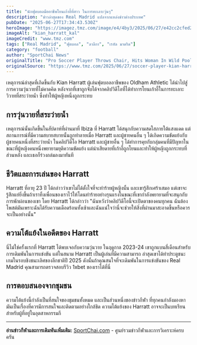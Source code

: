 ```yaml
---
title: "นักฟุตบอลมืออาชีพโยนเก้าอี้ที่สาว ในการทะเลาะวุ่นๆ"
description: "ข่าวล่าสุดของ Real Madrid แปลจากแหล่งข่าวต่างประเทศ"
pubDate: "2025-06-27T17:34:43.530Z"
heroImage: "https://imagez.tmz.com/image/e4/4by3/2025/06/27/e42cc2cfed23401c8df69a544325a34f_md.jpg"
imageAlt: "kian_harratt_kal"
imageCredit: "www.tmz.com"
tags: ["Real Madrid", "ฟุตบอล", "ลาลีกา", "เรอัล มาดริด"]
category: "football"
author: "SportChai News"
originalTitle: "Pro Soccer Player Throws Chair, Hits Woman In Wild Pool Altercation, Caught On Video"
originalSource: "https://www.tmz.com/2025/06/27/soccer-player-kian-harratt-throws-chair-hits-woman-pool-fight/"
---
```


เหตุการณ์ล่าสุดที่เกิดขึ้นกับ Kian Harratt ผู้เล่นฟุตบอลอาชีพของ Oldham Athletic ได้นำไปสู่การความวุ่นวายที่ไม่คาดคิด หลังจากที่เขาถูกจับได้จากคลิปวิดีโอที่ได้ทำการโยนเก้าอี้ในการทะเลาะวิวาทที่สระว่ายน้ำ ซึ่งทำให้ผู้หญิงหนึ่งถูกกระทบ
## การวุ่นวายที่สระว่ายน้ำ
เหตุการณ์นั้นเกิดขึ้นในสัปดาห์ที่ผ่านมาที่ Ibiza ที่ Harratt ได้สนุกกับความสดใสภายใต้แสงแดด แต่สถานการณ์ที่มีความสบายสบายนั้นถูกทำลายเมื่อ Harratt และผู้ชายคนอื่น ๆ ได้เกิดความขัดแย้งกับผู้ชายคนหนึ่งที่สระว่ายน้ำ ในคลิปวิดีโอ Harratt และผู้ชายอื่น ๆ ได้ทำการคุยกับกลุ่มคนที่มีปัญหาในขณะที่ผู้หญิงคนหนึ่งพยายามยุติความขัดแย้ง แต่น่าเสียดายที่เก้าอี้ถูกโยนและทำให้ผู้หญิงถูกกระทบที่ส่วนหลัง และเธอก็ร่วงถล่มลงมาทันที
## ชีวิตและการเล่นของ Harratt
Harratt ที่อายุ 23 ปี ได้กล่าวว่าเขาไม่ได้ตั้งใจที่จะทำร้ายผู้หญิงนั้น และเขารู้สึกเศร้าเสมอ แต่เขาจะรู้สึกแย่ยิ่งขึ้นถ้าเราทิ้งเพื่อนของเราไว้ให้โดนทำร้ายอย่างรุนแรงในขณะที่เขากำลังพยายามที่จะสนุกกับการพักผ่อนของเขา โดย Harratt ได้กล่าวว่า "ฉันหวังว่าคลิปวิดีโอนี้จะเปิดตาของคนทุกคน ฉันต้องโพสต์มันเพราะฉันได้รับความเดือดร้อนทั้งเช้าและฉันแน่ใจว่านี่จะช่วยให้สิ่งที่ผ่านมาสะอาดขึ้นหรือควรจะเป็นอย่างนั้น"
## ความโต้แย้งในอดีตของ Harratt
นี่ไม่ใช่ครั้งแรกที่ Harratt ได้พบเจอกับความวุ่นวาย ในฤดูกาล 2023-24 เขาถูกแบนสี่เดือนสำหรับการเดิมพันในการแข่งขัน แต่ในสนาม Harratt เป็นผู้เล่นที่มีความสามารถ ล่าสุดเขาได้ทำประตูชนะเกมในรอบชิงชนะเลิศของลีกชาติปี 2025 ดังนั้นถ้าคุณสนใจที่จะเดิมพันในการแข่งขันของ Real Madrid คุณสามารถตรวจสอบรีวิว 1xbet ของเราได้ที่นี่
## การตอบสนองจากชุมชน
ความโต้แย้งนี้กำลังเป็นที่สนใจของชุมชนทั้งหมด และเป็นส่วนหนึ่งของข่าวกีฬา ที่ทุกคนกำลังมองหา มันเป็นเรื่องที่ควรมีการสนใจและติดตามอย่างใกล้ชิด ความโต้แย้งของ Harratt อาจจะเป็นบทเรียนสำหรับผู้ที่อยู่ในอุตสาหกรรมกี

---

**อ่านข่าวกีฬาและการเดิมพันเพิ่มเติม:** [SportChai.com](https://sportchai.com) - ศูนย์รวมข่าวกีฬาและการวิเคราะห์ครบครัน